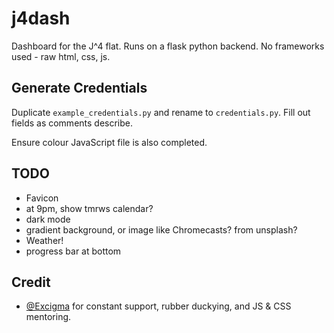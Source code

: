 # j4dash

Dashboard for the J^4 flat.
Runs on a flask python backend. No frameworks used - raw html, css, js.


## Generate Credentials

Duplicate `example_credentials.py` and rename to `credentials.py`. Fill out fields as comments describe.

Ensure colour JavaScript file is also completed.

## TODO

- Favicon
- at 9pm, show tmrws calendar?
- dark mode
- gradient background, or image like Chromecasts? from unsplash?
- Weather!
- progress bar at bottom

## Credit

 - [@Excigma](https://github.com/Excigma) for constant support, rubber duckying, and JS & CSS mentoring.
